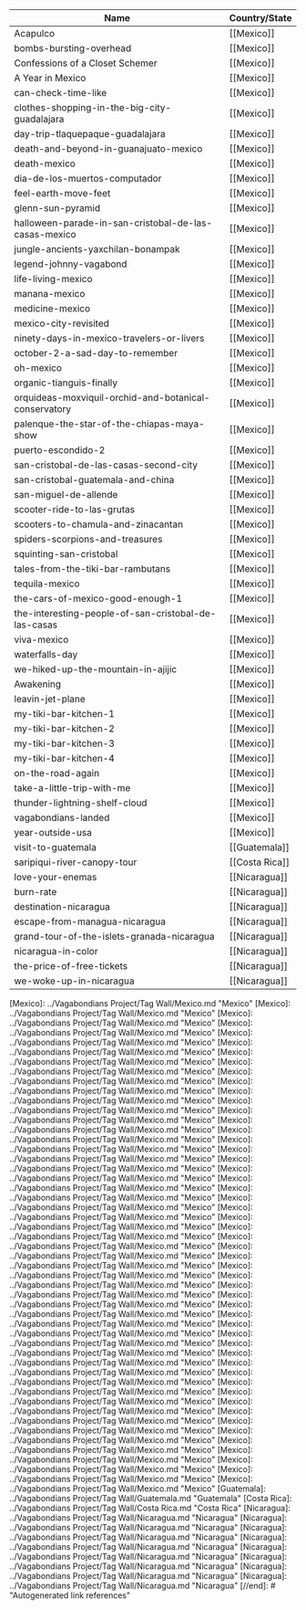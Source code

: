 ﻿Name|Country/State
-|-|
Acapulco|[[Mexico]]
bombs-bursting-overhead|[[Mexico]]
Confessions of a Closet Schemer|[[Mexico]]
A Year in Mexico|[[Mexico]]
can-check-time-like|[[Mexico]]
clothes-shopping-in-the-big-city-guadalajara|[[Mexico]]
day-trip-tlaquepaque-guadalajara|[[Mexico]]
death-and-beyond-in-guanajuato-mexico|[[Mexico]]
death-mexico|[[Mexico]]
dia-de-los-muertos-computador|[[Mexico]]
feel-earth-move-feet|[[Mexico]]
glenn-sun-pyramid|[[Mexico]]
halloween-parade-in-san-cristobal-de-las-casas-mexico|[[Mexico]]
jungle-ancients-yaxchilan-bonampak|[[Mexico]]
legend-johnny-vagabond|[[Mexico]]
life-living-mexico|[[Mexico]]
manana-mexico|[[Mexico]]
medicine-mexico|[[Mexico]]
mexico-city-revisited|[[Mexico]]
ninety-days-in-mexico-travelers-or-livers|[[Mexico]]
october-2-a-sad-day-to-remember|[[Mexico]]
oh-mexico|[[Mexico]]
organic-tianguis-finally|[[Mexico]]
orquideas-moxviquil-orchid-and-botanical-conservatory|[[Mexico]]
palenque-the-star-of-the-chiapas-maya-show|[[Mexico]]
puerto-escondido-2|[[Mexico]]
san-cristobal-de-las-casas-second-city|[[Mexico]]
san-cristobal-guatemala-and-china|[[Mexico]]
san-miguel-de-allende|[[Mexico]]
scooter-ride-to-las-grutas|[[Mexico]]
scooters-to-chamula-and-zinacantan|[[Mexico]]
spiders-scorpions-and-treasures|[[Mexico]]
squinting-san-cristobal|[[Mexico]]
tales-from-the-tiki-bar-rambutans|[[Mexico]]
tequila-mexico|[[Mexico]]
the-cars-of-mexico-good-enough-1|[[Mexico]]
the-interesting-people-of-san-cristobal-de-las-casas|[[Mexico]]
viva-mexico|[[Mexico]]
waterfalls-day|[[Mexico]]
we-hiked-up-the-mountain-in-ajijic|[[Mexico]]
Awakening|[[Mexico]]
leavin-jet-plane|[[Mexico]]
my-tiki-bar-kitchen-1|[[Mexico]]
my-tiki-bar-kitchen-2|[[Mexico]]
my-tiki-bar-kitchen-3|[[Mexico]]
my-tiki-bar-kitchen-4|[[Mexico]]
on-the-road-again|[[Mexico]]
take-a-little-trip-with-me|[[Mexico]]
thunder-lightning-shelf-cloud|[[Mexico]]
vagabondians-landed|[[Mexico]]
year-outside-usa|[[Mexico]]
visit-to-guatemala|[[Guatemala]]
saripiqui-river-canopy-tour|[[Costa Rica]]
love-your-enemas|[[Nicaragua]]
burn-rate|[[Nicaragua]]
destination-nicaragua|[[Nicaragua]]
escape-from-managua-nicaragua|[[Nicaragua]]
grand-tour-of-the-islets-granada-nicaragua|[[Nicaragua]]
nicaragua-in-color|[[Nicaragua]]
the-price-of-free-tickets|[[Nicaragua]]
we-woke-up-in-nicaragua|[[Nicaragua]]

[//begin]: # "Autogenerated link references for markdown compatibility"
[Mexico]: ../Vagabondians Project/Tag Wall/Mexico.md "Mexico"
[Mexico]: ../Vagabondians Project/Tag Wall/Mexico.md "Mexico"
[Mexico]: ../Vagabondians Project/Tag Wall/Mexico.md "Mexico"
[Mexico]: ../Vagabondians Project/Tag Wall/Mexico.md "Mexico"
[Mexico]: ../Vagabondians Project/Tag Wall/Mexico.md "Mexico"
[Mexico]: ../Vagabondians Project/Tag Wall/Mexico.md "Mexico"
[Mexico]: ../Vagabondians Project/Tag Wall/Mexico.md "Mexico"
[Mexico]: ../Vagabondians Project/Tag Wall/Mexico.md "Mexico"
[Mexico]: ../Vagabondians Project/Tag Wall/Mexico.md "Mexico"
[Mexico]: ../Vagabondians Project/Tag Wall/Mexico.md "Mexico"
[Mexico]: ../Vagabondians Project/Tag Wall/Mexico.md "Mexico"
[Mexico]: ../Vagabondians Project/Tag Wall/Mexico.md "Mexico"
[Mexico]: ../Vagabondians Project/Tag Wall/Mexico.md "Mexico"
[Mexico]: ../Vagabondians Project/Tag Wall/Mexico.md "Mexico"
[Mexico]: ../Vagabondians Project/Tag Wall/Mexico.md "Mexico"
[Mexico]: ../Vagabondians Project/Tag Wall/Mexico.md "Mexico"
[Mexico]: ../Vagabondians Project/Tag Wall/Mexico.md "Mexico"
[Mexico]: ../Vagabondians Project/Tag Wall/Mexico.md "Mexico"
[Mexico]: ../Vagabondians Project/Tag Wall/Mexico.md "Mexico"
[Mexico]: ../Vagabondians Project/Tag Wall/Mexico.md "Mexico"
[Mexico]: ../Vagabondians Project/Tag Wall/Mexico.md "Mexico"
[Mexico]: ../Vagabondians Project/Tag Wall/Mexico.md "Mexico"
[Mexico]: ../Vagabondians Project/Tag Wall/Mexico.md "Mexico"
[Mexico]: ../Vagabondians Project/Tag Wall/Mexico.md "Mexico"
[Mexico]: ../Vagabondians Project/Tag Wall/Mexico.md "Mexico"
[Mexico]: ../Vagabondians Project/Tag Wall/Mexico.md "Mexico"
[Mexico]: ../Vagabondians Project/Tag Wall/Mexico.md "Mexico"
[Mexico]: ../Vagabondians Project/Tag Wall/Mexico.md "Mexico"
[Mexico]: ../Vagabondians Project/Tag Wall/Mexico.md "Mexico"
[Mexico]: ../Vagabondians Project/Tag Wall/Mexico.md "Mexico"
[Mexico]: ../Vagabondians Project/Tag Wall/Mexico.md "Mexico"
[Mexico]: ../Vagabondians Project/Tag Wall/Mexico.md "Mexico"
[Mexico]: ../Vagabondians Project/Tag Wall/Mexico.md "Mexico"
[Mexico]: ../Vagabondians Project/Tag Wall/Mexico.md "Mexico"
[Mexico]: ../Vagabondians Project/Tag Wall/Mexico.md "Mexico"
[Mexico]: ../Vagabondians Project/Tag Wall/Mexico.md "Mexico"
[Mexico]: ../Vagabondians Project/Tag Wall/Mexico.md "Mexico"
[Mexico]: ../Vagabondians Project/Tag Wall/Mexico.md "Mexico"
[Mexico]: ../Vagabondians Project/Tag Wall/Mexico.md "Mexico"
[Mexico]: ../Vagabondians Project/Tag Wall/Mexico.md "Mexico"
[Mexico]: ../Vagabondians Project/Tag Wall/Mexico.md "Mexico"
[Mexico]: ../Vagabondians Project/Tag Wall/Mexico.md "Mexico"
[Mexico]: ../Vagabondians Project/Tag Wall/Mexico.md "Mexico"
[Mexico]: ../Vagabondians Project/Tag Wall/Mexico.md "Mexico"
[Mexico]: ../Vagabondians Project/Tag Wall/Mexico.md "Mexico"
[Mexico]: ../Vagabondians Project/Tag Wall/Mexico.md "Mexico"
[Mexico]: ../Vagabondians Project/Tag Wall/Mexico.md "Mexico"
[Mexico]: ../Vagabondians Project/Tag Wall/Mexico.md "Mexico"
[Mexico]: ../Vagabondians Project/Tag Wall/Mexico.md "Mexico"
[Mexico]: ../Vagabondians Project/Tag Wall/Mexico.md "Mexico"
[Mexico]: ../Vagabondians Project/Tag Wall/Mexico.md "Mexico"
[Guatemala]: ../Vagabondians Project/Tag Wall/Guatemala.md "Guatemala"
[Costa Rica]: ../Vagabondians Project/Tag Wall/Costa Rica.md "Costa Rica"
[Nicaragua]: ../Vagabondians Project/Tag Wall/Nicaragua.md "Nicaragua"
[Nicaragua]: ../Vagabondians Project/Tag Wall/Nicaragua.md "Nicaragua"
[Nicaragua]: ../Vagabondians Project/Tag Wall/Nicaragua.md "Nicaragua"
[Nicaragua]: ../Vagabondians Project/Tag Wall/Nicaragua.md "Nicaragua"
[Nicaragua]: ../Vagabondians Project/Tag Wall/Nicaragua.md "Nicaragua"
[Nicaragua]: ../Vagabondians Project/Tag Wall/Nicaragua.md "Nicaragua"
[Nicaragua]: ../Vagabondians Project/Tag Wall/Nicaragua.md "Nicaragua"
[Nicaragua]: ../Vagabondians Project/Tag Wall/Nicaragua.md "Nicaragua"
[//end]: # "Autogenerated link references"